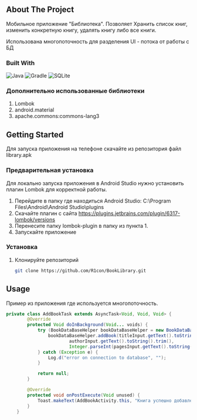 
<!-- ABOUT THE PROJECT -->
## About The Project
Мобильное приложение "Библиотека". Позволяет Хранить список книг, изменить конкретную книгу, удалять книгу либо все книги.

Использована многопоточность для разделения UI - потока от работы с БД

### Built With
![Java](https://img.shields.io/badge/java-%23ED8B00.svg?style=for-the-badge&logo=java&logoColor=white)
![Gradle](https://img.shields.io/badge/Gradle-02303A.svg?style=for-the-badge&logo=Gradle&logoColor=white)
![SQLite](https://img.shields.io/badge/sqlite-%2307405e.svg?style=for-the-badge&logo=sqlite&logoColor=white)

### Дополнительно использованные библиотеки
1. Lombok
2. android.material
3. apache.commons:commons-lang3

<!-- GETTING STARTED -->
## Getting Started
Для запуска приложения на телефоне скачайте из репозитория файл library.apk
### Предварительная установка
Для локально запуска приложения в Android Studio нужно установить плагин Lombok для корректной работы.

1. Перейдите в папку где находиться Android Studio: C:\Program Files\Android\Android Studio\plugins
2. Скачайте плагин с сайта https://plugins.jetbrains.com/plugin/6317-lombok/versions
3. Перенесите папку lombok-plugin в папку из пункта 1.
4. Запускайте приложение

### Установка

1. Клонируйте репозиторий
   ```sh
   git clone https://github.com/R1con/BookLibrary.git
   ```

<!-- USAGE EXAMPLES -->
## Usage
Пример из приложения где используется многопоточность.
```java
private class AddBookTask extends AsyncTask<Void, Void, Void> {
        @Override
        protected Void doInBackground(Void... voids) {
            try (BookDataBaseHelper bookDataBaseHelper = new BookDataBaseHelper(AddBookActivity.this)) {
                bookDataBaseHelper.addBook(titleInput.getText().toString().trim(),
                        authorInput.getText().toString().trim(),
                        Integer.parseInt(pagesInput.getText().toString().trim()));
            } catch (Exception e) {
                Log.d("error on connection to database", "");
            }

            return null;
        }

        @Override
        protected void onPostExecute(Void unused) {
            Toast.makeText(AddBookActivity.this, "Книга успешно добавлена!", Toast.LENGTH_SHORT).show();
        }
    }
```